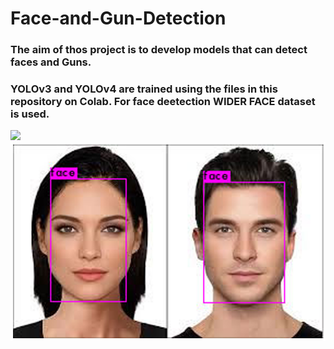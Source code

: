 # Face-and-Gun-Detection
### The aim of thos project is to develop models that can detect faces and Guns.
### YOLOv3 and YOLOv4 are trained using the files in this repository on Colab. For face deetection WIDER  FACE dataset is used.
![](gun_detections.gif)
![](face.png)
